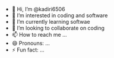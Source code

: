 - 👋 Hi, I’m @kadiri6506
- 👀 I’m interested in coding and software
- 🌱 I’m currently learning softwae
- 💞️ I’m looking to collaborate on coding
- 📫 How to reach me ...
- 😄 Pronouns: ...
- ⚡ Fun fact: ...

<!---
kadiri6506/kadiri6506 is a ✨ special ✨ repository because its `README.md` (this file) appears on your GitHub profile.
You can click the Preview link to take a look at your changes.
--->
